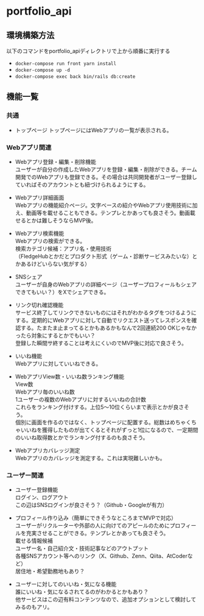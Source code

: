 # portfolio_api

## 環境構築方法
以下のコマンドをportfolio_apiディレクトリで上から順番に実行する  
- `docker-compose run front yarn install`  
- `docker-compose up -d`  
- `docker-compose exec back bin/rails db:create`  

## 機能一覧
### 共通
- トップページ
トップページにはWebアプリの一覧が表示される。

### Webアプリ関連
- Webアプリ登録・編集・削除機能  
ユーザーが自分の作成したWebアプリを登録・編集・削除ができる。チーム開発でのWebアプリも登録できる。その場合は共同開発者がユーザー登録していればそのアカウントとも紐づけられるようにする。  

- Webアプリ詳細画面  
Webアプリの機能紹介ページ。文字ベースの紹介やWebアプリ使用技術に加え、動画等を載せることもできる。テンプレとかあっても良さそう。動画載せるとかは難しそうならMVP後。  

- Webアプリ検索機能  
Webアプリの検索ができる。  
検索カテゴリ候補：アプリ名・使用技術  
（FledgeHubとかだとプロダクト形式（ゲーム・診断サービスみたいな）とかあるけどいらない気がする）  

- SNSシェア  
ユーザーが自身のWebアプリの詳細ページ（ユーザープロフィールもシェアできてもいい？）をXでシェアできる。  

- リンク切れ確認機能  
サービス終了してリンクできないものにはそれがわかるタグをつけるようにする。定期的にWebアプリに対して自動でリクエスト送ってレスポンスを確認する。たまたま止まってるとかもあるかもなんで2回連続200 OKじゃなかったら対象にするとかでもいい？  
登録した瞬間サ終することは考えにくいのでMVP後に対応で良さそう。  

- いいね機能  
Webアプリに対していいねできる。  

- WebアプリView数・いいね数ランキング機能  
View数  
Webアプリ毎のいいね数  
1ユーザーの複数のWebアプリに対するいいねの合計数  
これらをランキング付けする。上位5〜10位くらいまで表示とかが良さそう。  
個別に画面を作るのではなく、トップページに配置する。総数はめちゃくちゃいいねを獲得したものが出てくるとそれがずっと1位になるので、一定期間のいいね取得数とかでランキング付するのも良さそう。  

- Webアプリカバレッジ測定  
Webアプリのカバレッジを測定する。これは実現難しいかも。  

### ユーザー関連  
- ユーザー登録機能  
ログイン、ログアウト  
この辺はSNSログインが良さそう？（Github・Googleが有力）  

- プロフィール作り込み（簡単にできそうなところまでMVPで対応）  
ユーザーがリクルーターや外部の人に向けてのアピールのためにプロフィールを充実させることができる。テンプレとかあっても良さそう。  
載せる情報候補  
ユーザー名・自己紹介文・技術記事などのアウトプット  
各種SNSアカウント等へのリンク（X、Github、Zenn、Qiita、AtCoderなど）  
居住地・希望勤務地もあり？  

- ユーザーに対してのいいね・気になる機能  
誰にいいね・気になるされてるのがわかるとかもあり？  
他サービスはこの辺有料コンテンツなので、追加オプションとして検討してみるのもアリ。  



